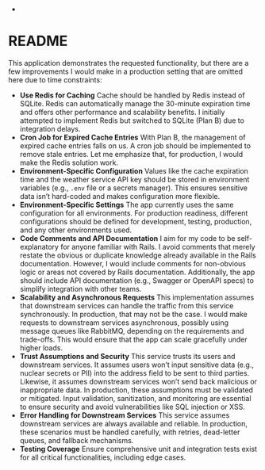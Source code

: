 -

# README

This application demonstrates the requested functionality, but there are a few improvements I would make in a production setting that are omitted here due to time constraints:

- **Use Redis for Caching**
  Cache should be handled by Redis instead of SQLite. Redis can automatically manage the 30-minute expiration time and offers other performance and scalability benefits. I initially attempted to implement Redis but switched to SQLite (Plan B) due to integration delays.
- **Cron Job for Expired Cache Entries**
  With Plan B, the management of expired cache entries falls on us. A cron job should be implemented to remove stale entries. Let me emphasize that, for production, I would make the Redis solution work.
- **Environment-Specific Configuration**
  Values like the cache expiration time and the weather service API key should be stored in environment variables (e.g., `.env` file or a secrets manager). This ensures sensitive data isn’t hard-coded and makes configuration more flexible.
- **Environment-Specific Settings**
  The app currently uses the same configuration for all environments. For production readiness, different configurations should be defined for development, testing, production, and any other environments used.
- **Code Comments and API Documentation**
  I aim for my code to be self-explanatory for anyone familiar with Rails. I avoid comments that merely restate the obvious or duplicate knowledge already available in the Rails documentation. However, I would include comments for non-obvious logic or areas not covered by Rails documentation. Additionally, the app should include API documentation (e.g., Swagger or OpenAPI specs) to simplify integration with other teams.
- **Scalability and Asynchronous Requests**
  This implementation assumes that downstream services can handle the traffic from this service synchronously. In production, that may not be the case. I would make requests to downstream services asynchronous, possibly using message queues like RabbitMQ, depending on the requirements and trade-offs. This would ensure that the app can scale gracefully under higher loads.
- **Trust Assumptions and Security**
  This service trusts its users and downstream services. It assumes users won’t input sensitive data (e.g., nuclear secrets or PII) into the address field to be sent to third parties. Likewise, it assumes downstream services won’t send back malicious or inappropriate data. In production, these assumptions must be validated or mitigated. Input validation, sanitization, and monitoring are essential to ensure security and avoid vulnerabilities like SQL injection or XSS.
- **Error Handling for Downstream Services**
  This service assumes downstream services are always available and reliable. In production, these scenarios must be handled carefully, with retries, dead-letter queues, and fallback mechanisms.
- **Testing Coverage**
  Ensure comprehensive unit and integration tests exist for all critical functionalities, including edge cases.
